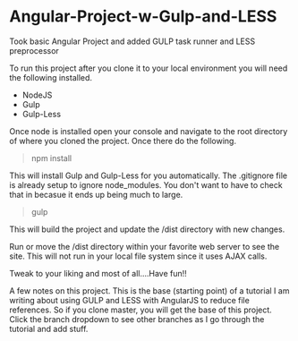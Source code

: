 # Angular-Project-w-Gulp-and-LESS
Took basic Angular Project and added GULP task runner and LESS preprocessor

To run this project after you clone it to your local environment you will need the following installed.

- NodeJS
- Gulp
- Gulp-Less

Once node is installed open your console and navigate to the root directory of where you cloned the project. Once there do the following.

> npm install

This will install Gulp and Gulp-Less for you automatically. The .gitignore file is already setup to ignore node_modules. You don't want to have to check that in becasue it ends up being much to large.

> gulp

This will build the project and update the /dist directory with new changes.

Run or move the /dist directory within your favorite web server to see the site. This will not run in your local file system since it uses AJAX calls.

Tweak to your liking and most of all....Have fun!!

A few notes on this project. This is the base (starting point) of a tutorial I am writing about using GULP and LESS with AngularJS to reduce file references. So if you clone master, you will get the base of this project. Click the branch dropdown to see other branches as I go through the tutorial and add stuff.

